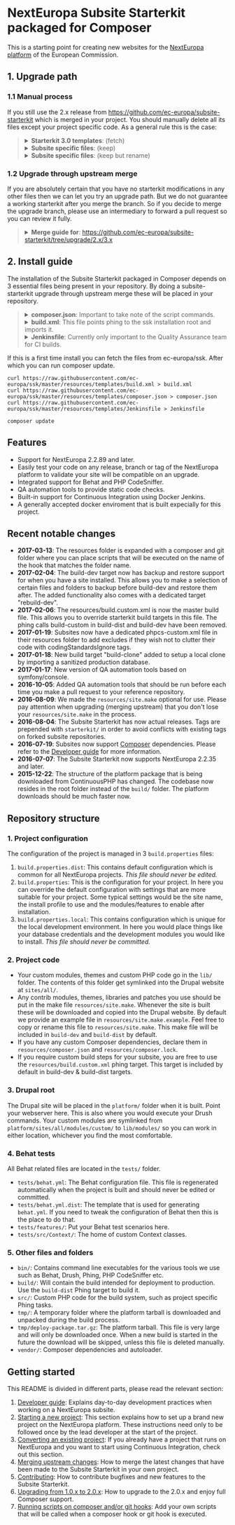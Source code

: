 # NextEuropa Subsite Starterkit packaged for Composer

This is a starting point for creating new websites for the [NextEuropa
platform](https://blogs.ec.europa.eu/eu-digital/content/next-europa-it-platform)
of the European Commission.

## 1. Upgrade path

### 1.1 Manual process
If you still use the 2.x release from https://github.com/ec-europa/subsite-starterkit
which is merged in your project. You should manually delete all its files except your
project specific code. As a general rule this is the case:

> <details><summary><b>Starterkit 3.0 templates</b>: (fetch)</summary><p>
> 
>```bash
>- composer.json
>- build.xml
>- Jenkinsfile
>```
> </p></details>
>
> <details><summary><b>Subsite specific files</b>: (keep)</summary><p>
> 
>```bash
>- .git/
>- .gitattributes
>- .gitignore
>- build.properties
>- lib/features/*
>- lib/modules/*
>- lib/themes/*
>- resources/site.make
>- resources/composer.json
>- resources/composer.lock
>- tests/*
> ```
> </p></details>
> 
> <details><summary><b>Subsite specific files</b>: (keep but rename)</summary><p>
> 
>```bash
>- resources/build.custom.xml => ../build.project.xml
>- resources/phpcs-custom.xml => ../phpcs-ruleset.xml
>```
> </p></details>

### 1.2 Upgrade through upstream merge

If you are absolutely certain that you have no starterkit modifications in any other
files then we can let you try an upgrade path. But we do not guarantee a working
starterkit after you merge the branch. So if you decide to merge the upgrade branch,
please use an intermediary to forward a pull request so you can review it fully.

> <details><summary><b>Merge guide for</b>: <a href="https://github.com/ec-europa/subsite-starterkit/tree/upgrade/2.x/3.x">https://github.com/ec-europa/subsite-starterkit/tree/upgrade/2.x/3.x</a></summary><p>
> 
> ```
> $ git checkout -b intermediary
> $ git remote add starterkit https://github.com/ec-europa/subsite-starterkit.git
> $ git fetch starterkit
> $ git merge starterkit/upgrade
> ```
> 
> And last but not least we should remove the remote that has been replaced by the new
> Subsite Starterkit package in your composer.json. Then you are ready to update the
> new Subsite Starterkit for the first time.
> ```
> $ git remote rm starterkit
> $ composer update
> ```
> </p></details>

## 2. Install guide

The installation of the Subsite Starterkit packaged in Composer depends on 3 essential
files being present in your repository. By doing a subsite-starterkit upgrade through
upstream merge these will be placed in your repository. 

> <details><summary><b>composer.json</b>: Important to take note of the script commands.</summary><p>
> 
> The composer package version starts at 3.0. Performing a `composer update` on this
requirement will be the only thing necessary to get the subsite starterkit package
installed and updated. You may choose the version which you want to install. But
Quality Assurance will always run your code on the lastest release.
> 
> The `phingexec` script function is mereley an example for people who do not have php
installed on their system, but only docker. That script will allow you to use phing to
setup a development environment without too much hassle.
>
> ```json
> {
>   "require": {
>     "ec-europa/ssk": "~3.0"
>   },
>   "scripts": {
>     "phingexec": "./ssk/phing",
>     "post-update-cmd": "PROJECT=$(pwd) composer install --working-dir=vendor/ec-europa/ssk/includes/composer --no-interaction --no-suggest --ansi"
>   }
> }
> ```
> 
> </p></details>
> 
> <details><summary><b>build.xml</b>: This file points phing to the ssk installation root and imports it.</summary><p>
>
>This is simply a pointer file to tell phing where you've installed the ssk.<br />
> Important to note that the previous `/resources/build.custom.xml` from 2.x has been renamed to `/build.project.xml`.<br />
> Also the `/resources/phpcs-custom.xml` has been renamed and located in your project basedir at `/phpcs-ruleset.xml`.<br />
> These 2 files do no longer belong to the starterkit. They are essential to your project and fully under your control.
> 
>```xml
> <?xml version="1.0" encoding="UTF-8" ?>
><project name="My subsite" default="help">
>    <!-- Set starterkit root property -->
>    <property name="project.starterkit.root" value="${project.basedir}/vendor/ec-europa/ssk" />
>    <!-- Import starterkit build xml files. -->
>    <import file="${project.starterkit.root}/build.xml" />
></project>
>```
>
> </p></details>
> 
> <details><summary><b>Jenkinsfile</b>: Currently only important to the Quality Assurance team for CI builds.</summary><p>
>
>Again this file contains a simple pointer to the starterkits own Jenkinsfile. We are still working at giving this file a customized name so that subsites will be able to provide their own Jenkinsfile in their repository if they wish.
> 
> ```groovy
> def extcode
>
>node {
>  wrap([$class: 'AnsiColorBuildWrapper', cxolorMapName: 'xterm']) {
>    deleteDir()
>    checkout scm
>    sh "composer update --no-interaction --no-suggest"
>    extcode = load "vendor/ec-europa/ssk/Jenkinsfile"
>    extcode.createWorkflow()
>  }
>}
>```
> 
> </p></details>

If this is a first time install you can fetch the files from ec-europa/ssk.
After which you can run composer update.
```
curl https://raw.githubusercontent.com/ec-europa/ssk/master/resources/templates/build.xml > build.xml
curl https://raw.githubusercontent.com/ec-europa/ssk/master/resources/templates/composer.json > composer.json
curl https://raw.githubusercontent.com/ec-europa/ssk/master/resources/templates/Jenkinsfile > Jenkinsfile

composer update
```

## Features

- Support for NextEuropa 2.2.89 and later.
- Easily test your code on any release, branch or tag of the NextEuropa
  platform to validate your site will be compatible on an upgrade.
- Integrated support for Behat and PHP CodeSniffer.
- QA automation tools to provide static code checks.
- Built-in support for Continuous Integration using Docker Jenkins.
- A generally accepted docker enviroment that is built expecially for this
  project.

## Recent notable changes

- **2017-03-13**: The resources folder is expanded with a composer and git
    folder where you can place scripts that will be executed on the name of the
    hook that matches the folder name.
- **2017-02-04**: The build-dev target now has backup and restore support for
    when you have a site installed. This allows you to make a selection of
    certain files and folders to backup before build-dev and restore them after.
    The added functionality also comes with a dedicated target "rebuild-dev".
- **2017-02-06**: The resources/build.custom.xml is now the master build file.
    This allows you to override starterkit build targets in this file. The phing
    calls build-custom in build-dist and build-dev have been removed.
- **2017-01-19**: Subsites now have a dedicated phpcs-custom.xml file in their
    resources folder to add excludes if they wish not to clutter their code with
    codingStandardsIgnore tags.
- **2017-01-18**: New build target "build-clone" added to setup a local
    clone by importing a sanitized production database.
- **2017-01-17**: New version of QA automation tools based on symfony/console.
- **2016-10-05**: Added QA automation tools that should be run before each time
    you make a pull request to your reference repository.
- **2016-08-09**: We made the `resources/site.make` optional for use. Please
    pay attention when upgrading (merging upstream) that you don't lose
    your `resources/site.make` in the process.
- **2016-08-04**: The Subsite Starterkit has now actual releases. Tags are
    prepended with `starterkit/` in order to avoid conflicts with existing tags
    on forked subsite repositories.
- **2016-07-19**: Subsites now support [Composer](https://getcomposer.org) 
    dependencies. Please refer to the [Developer guide](docs/developer-guide.md) 
    for more information.
- **2016-07-07**: The Subsite Starterkit now supports NextEuropa 2.2.35 and later.
- **2015-12-22**: The structure of the platform package that is being downloaded
    from ContinuousPHP has changed. The codebase now resides in the root folder
    instead of the `build/` folder. The platform downloads should be much faster
    now.


## Repository structure

### 1. Project configuration

The configuration of the project is managed in 3 `build.properties` files:

1.  `build.properties.dist`: This contains default configuration which is
    common for all NextEuropa projects. *This file should never be edited.*
2.  `build.properties`: This is the configuration for your project. In here you
    can override the default configuration with settings that are more suitable
    for your project. Some typical settings would be the site name, the install
    profile to use and the modules/features to enable after installation.
3.  `build.properties.local`: This contains configuration which is unique for
    the local development environment. In here you would place things like your
    database credentials and the development modules you would like to install.
    *This file should never be committed.*

### 2. Project code

* Your custom modules, themes and custom PHP code go in the `lib/` folder. The
  contents of this folder get symlinked into the Drupal website at `sites/all/`.
* Any contrib modules, themes, libraries and patches you use should be put in
  the make file `resources/site.make`. Whenever the site is built these will be
  downloaded and copied into the Drupal website. By default we provide an example
  file in `resources/site.make.example`. Feel free to copy or rename this file
  to `resources/site.make`. This make file will be included in `build-dev`
  and `build-dist` by default.
* If you have any custom Composer dependencies, declare them in
  `resources/composer.json` and `resources/composer.lock`.
* If you require custom build steps for your subsite, you are free to use the 
  `resources/build.custom.xml` phing target. This target is included by default
   in build-dev & build-dist targets.

### 3. Drupal root

The Drupal site will be placed in the `platform/` folder when it is built. Point
your webserver here. This is also where you would execute your Drush commands.
Your custom modules are symlinked from `platform/sites/all/modules/custom/` to
`lib/modules/` so you can work in either location, whichever you find the most
comfortable.

### 4. Behat tests

All Behat related files are located in the `tests/` folder.

* `tests/behat.yml`: The Behat configuration file. This file is regenerated
  automatically when the project is built and should never be edited or
   committed.
* `tests/behat.yml.dist`: The template that is used for generating `behat.yml`.
  If you need to tweak the configuration of Behat then this is the place to do
  that.
* `tests/features/`: Put your Behat test scenarios here.
* `tests/src/Context/`: The home of custom Context classes.

### 5. Other files and folders

* `bin/`: Contains command line executables for the various tools we use such as
  Behat, Drush, Phing, PHP CodeSniffer etc.
* `build/`: Will contain the build intended for deployment to production. Use
  the `build-dist` Phing target to build it.
* `src/`: Custom PHP code for the build system, such as project specific Phing
  tasks.
* `tmp/`: A temporary folder where the platform tarball is downloaded and
  unpacked during the build process.
* `tmp/deploy-package.tar.gz`: The platform tarball. This file is very large and
  will only be downloaded once. When a new build is started in the future the
  download will be skipped, unless this file is deleted manually.
* `vendor/`: Composer dependencies and autoloader.


## Getting started

This README is divided in different parts, please read the relevant section:

1. [Developer guide](docs/developer-guide.md): Explains day-to-day
   development practices when working on a NextEuropa subsite.
2. [Starting a new project](docs/starting-a-new-project.md): This
   section explains how to set up a brand new project on the NextEuropa
   platform. These instructions need only to be followed once by the lead
   developer at the start of the project.
3. [Converting an existing project](docs/converting-an-existing-project.md):
   If you already have a project that runs on NextEuropa and you want to start
   using Continuous Integration, check out this section.
4. [Merging upstream changes](docs/merging-upstream-changes.md): How to
   merge the latest changes that have been made to the Subsite Starterkit in
   your own project.
5. [Contributing](docs/contributing.md): How to contribute bugfixes and
   new features to the Subsite Starterkit.
6. [Upgrading from 1.0.x to 2.0.x](docs/upgrading.md): How to upgrade to the
   2.0.x and enjoy full Composer support.
7. [Running scripts on composer and/or git hooks](docs/scripts.md): Add your
   own scripts that will be called when a composer hook or git hook is
   executed.
